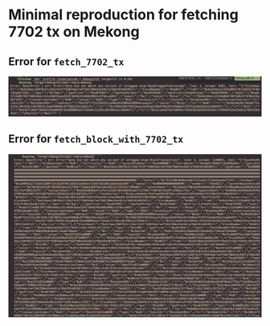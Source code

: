 # Minimal reproduction for fetching 7702 tx on Mekong

## Error for `fetch_7702_tx`

![fetch_7702_tx](./fetch_7022_tx_error.png)


## Error for `fetch_block_with_7702_tx`

![fetch_block_with_7702_tx](./fetch_block_with_7702_tx.png)

